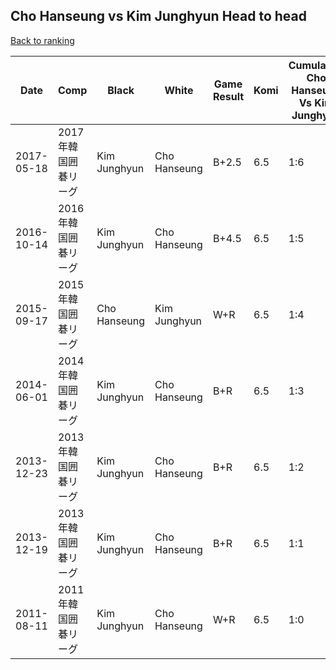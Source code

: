 ## Cho Hanseung vs Kim Junghyun Head to head

[Back to ranking](../../index.md)




| **Date** | **Comp** | **Black** | **White** | **Game Result** | **Komi** | **Cumulative Cho Hanseung Vs Kim Junghyun** | **Cho Hanseung Streak** | **Kim Junghyun Streak** | 
| --- | --- | --- | --- | --- | --- | --- | --- | --- |
| 2017-05-18 | 2017年韓国囲碁リーグ | Kim Junghyun | Cho Hanseung | B+2.5 | 6.5 | 1:6 | 0 | 6 | 
| 2016-10-14 | 2016年韓国囲碁リーグ | Kim Junghyun | Cho Hanseung | B+4.5 | 6.5 | 1:5 | 0 | 5 | 
| 2015-09-17 | 2015年韓国囲碁リーグ | Cho Hanseung | Kim Junghyun | W+R | 6.5 | 1:4 | 0 | 4 | 
| 2014-06-01 | 2014年韓国囲碁リーグ | Kim Junghyun | Cho Hanseung | B+R | 6.5 | 1:3 | 0 | 3 | 
| 2013-12-23 | 2013年韓国囲碁リーグ | Kim Junghyun | Cho Hanseung | B+R | 6.5 | 1:2 | 0 | 2 | 
| 2013-12-19 | 2013年韓国囲碁リーグ | Kim Junghyun | Cho Hanseung | B+R | 6.5 | 1:1 | 0 | 1 | 
| 2011-08-11 | 2011年韓国囲碁リーグ | Kim Junghyun | Cho Hanseung | W+R | 6.5 | 1:0 | 1 | 0 |




